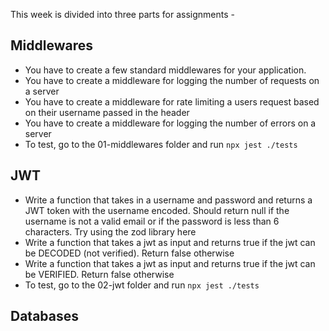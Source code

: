 This week is divided into three parts for assignments -

## Middlewares

- You have to create a few standard middlewares for your application.
- You have to create a middleware for logging the number of requests on a server
- You have to create a middleware for rate limiting a users request based on their username passed in the header
- You have to create a middleware for logging the number of errors on a server
- To test, go to the 01-middlewares folder and run `npx jest ./tests`

## JWT

- Write a function that takes in a username and password and returns a JWT token with the username encoded. Should return null if the username is not a valid email or if the password is less than 6 characters. Try using the zod library here
- Write a function that takes a jwt as input and returns true if the jwt can be DECODED (not verified). Return false otherwise
- Write a function that takes a jwt as input and returns true if the jwt can be VERIFIED. Return false otherwise
- To test, go to the 02-jwt folder and run `npx jest ./tests`

## Databases
